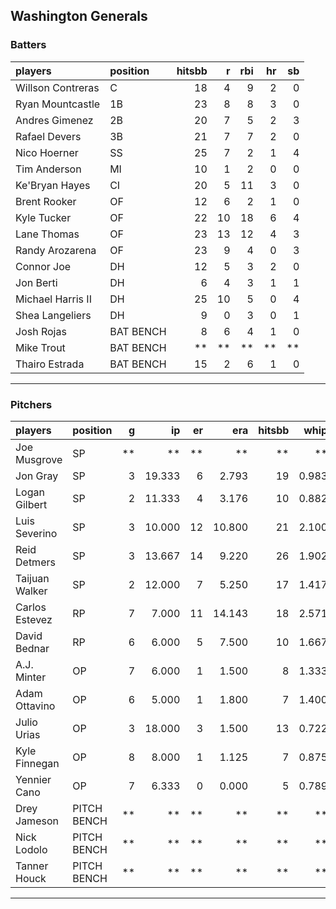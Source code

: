 ## Washington Generals

### Batters

 
|players           |position  | hitsbb|  r| rbi| hr| sb| 
|:-----------------|:---------|------:|--:|---:|--:|--:| 
|Willson Contreras |C         |     18|  4|   9|  2|  0| 
|Ryan Mountcastle  |1B        |     23|  8|   8|  3|  0| 
|Andres Gimenez    |2B        |     20|  7|   5|  2|  3| 
|Rafael Devers     |3B        |     21|  7|   7|  2|  0| 
|Nico Hoerner      |SS        |     25|  7|   2|  1|  4| 
|Tim Anderson      |MI        |     10|  1|   2|  0|  0| 
|Ke'Bryan Hayes    |CI        |     20|  5|  11|  3|  0| 
|Brent Rooker      |OF        |     12|  6|   2|  1|  0| 
|Kyle Tucker       |OF        |     22| 10|  18|  6|  4| 
|Lane Thomas       |OF        |     23| 13|  12|  4|  3| 
|Randy Arozarena   |OF        |     23|  9|   4|  0|  3| 
|Connor Joe        |DH        |     12|  5|   3|  2|  0| 
|Jon Berti         |DH        |      6|  4|   3|  1|  1| 
|Michael Harris II |DH        |     25| 10|   5|  0|  4| 
|Shea Langeliers   |DH        |      9|  0|   3|  0|  1| 
|Josh Rojas        |BAT BENCH |      8|  6|   4|  1|  0| 
|Mike Trout        |BAT BENCH |     **| **|  **| **| **| 
|Thairo Estrada    |BAT BENCH |     15|  2|   6|  1|  0| 


* * *

### Pitchers

 
|players        |position    |  g|     ip| er|    era| hitsbb|  whip| so|  w| sv| 
|:--------------|:-----------|--:|------:|--:|------:|------:|-----:|--:|--:|--:| 
|Joe Musgrove   |SP          | **|     **| **|     **|     **|    **| **| **| **| 
|Jon Gray       |SP          |  3| 19.333|  6|  2.793|     19| 0.983| 17|  2|  0| 
|Logan Gilbert  |SP          |  2| 11.333|  4|  3.176|     10| 0.882| 17|  1|  0| 
|Luis Severino  |SP          |  3| 10.000| 12| 10.800|     21| 2.100| 11|  0|  0| 
|Reid Detmers   |SP          |  3| 13.667| 14|  9.220|     26| 1.902|  9|  1|  0| 
|Taijuan Walker |SP          |  2| 12.000|  7|  5.250|     17| 1.417|  4|  1|  0| 
|Carlos Estevez |RP          |  7|  7.000| 11| 14.143|     18| 2.571|  9|  0|  3| 
|David Bednar   |RP          |  6|  6.000|  5|  7.500|     10| 1.667|  4|  0|  3| 
|A.J. Minter    |OP          |  7|  6.000|  1|  1.500|      8| 1.333|  6|  0|  0| 
|Adam Ottavino  |OP          |  6|  5.000|  1|  1.800|      7| 1.400|  5|  0|  1| 
|Julio Urias    |OP          |  3| 18.000|  3|  1.500|     13| 0.722| 22|  3|  0| 
|Kyle Finnegan  |OP          |  8|  8.000|  1|  1.125|      7| 0.875| 10|  1|  5| 
|Yennier Cano   |OP          |  7|  6.333|  0|  0.000|      5| 0.789|  8|  0|  0| 
|Drey Jameson   |PITCH BENCH | **|     **| **|     **|     **|    **| **| **| **| 
|Nick Lodolo    |PITCH BENCH | **|     **| **|     **|     **|    **| **| **| **| 
|Tanner Houck   |PITCH BENCH | **|     **| **|     **|     **|    **| **| **| **| 


* * *


